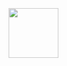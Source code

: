 <div id="header" align="center">
  <img src="https://media.giphy.com/media/exm1VEqdeRUVRxPFFd/giphy.gif" width="100"/>
</div>

